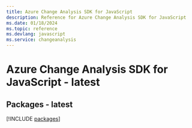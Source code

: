 ```yaml
---
title: Azure Change Analysis SDK for JavaScript
description: Reference for Azure Change Analysis SDK for JavaScript
ms.date: 01/18/2024
ms.topic: reference
ms.devlang: javascript
ms.service: changeanalysis
---
```

# Azure Change Analysis SDK for JavaScript - latest
## Packages - latest
[!INCLUDE [packages](change-analysis-index.md)]